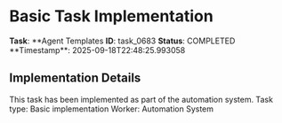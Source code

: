 # Basic Task Implementation

**Task**: **Agent Templates
**ID**: task_0683
**Status**: COMPLETED
**Timestamp\*\*: 2025-09-18T22:48:25.993058

## Implementation Details

This task has been implemented as part of the automation system.
Task type: Basic implementation
Worker: Automation System
